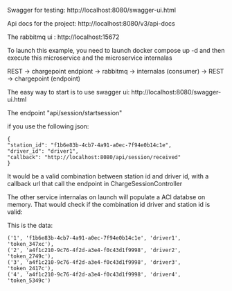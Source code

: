 
Swagger for testing:
http://localhost:8080/swagger-ui.html

Api docs for the project:
http://localhost:8080/v3/api-docs

The rabbitmq ui : http://localhost:15672

To launch this example, you need to launch docker compose up -d and then execute this
microservice and the microservice internalas

REST -> chargepoint endpiont -> rabbitmq -> internalas (consumer) -> REST -> chargepoint (endpoint)

The easy way to start is to use swagger ui:  http://localhost:8080/swagger-ui.html

The endpoint "api/session/startsession"

if you use the following json:
```
{
"station_id": "f1b6e83b-4cb7-4a91-a0ec-7f94e0b14c1e",
"driver_id": "driver1",
"callback": "http://localhost:8080/api/session/received"
}
```

It would be a valid combination between station id and driver id, with a
callback url that call the endpoint in ChargeSessionController

The other service internalas on launch will populate a ACl databse on memory.
That would check if the combination id driver and station id is valid:

This is the data:
```
('1', 'f1b6e83b-4cb7-4a91-a0ec-7f94e0b14c1e', 'driver1', 'token_347xc'),
('2', 'a4f1c210-9c76-4f2d-a3e4-f0c43d1f9998', 'driver2', 'token_2749c'),
('3', 'a4f1c210-9c76-4f2d-a3e4-f0c43d1f9998', 'driver3', 'token_2417c'),
('4', 'a4f1c210-9c76-4f2d-a3e4-f0c43d1f9998', 'driver4', 'token_5349c')
```